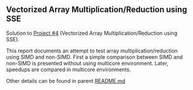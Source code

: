 ## Vectorized Array Multiplication/Reduction using SSE

Solution to [Project #4](http://web.engr.oregonstate.edu/~mjb/cs575/Projects/proj04.html) 
(Vectorized Array Multiplication/Reduction using SSE).

This report documents an attempt to test array multiplication/reduction using SIMD and non-SIMD. 
First a simple comparison between SIMD and non-SIMD is presented without using multicore environment. 
Later, speedups are compared in multicore environments.

Other details can be found in parent [README.md](https://github.com/sudharkj/cs575/blob/master/README.md)
